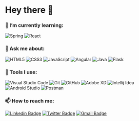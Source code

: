 # Hey there 👋

<!--
**saurabhshalu/saurabhshalu** is a ✨ _special_ ✨ repository because its `README.md` (this file) appears on your GitHub profile.

Here are some ideas to get you started:

- 🔭 I’m currently working on ...
- 🌱 I’m currently learning ...
- 👯 I’m looking to collaborate on ...
- 🤔 I’m looking for help with ...
- 💬 Ask me about ...
- 📫 How to reach me: ...
- 😄 Pronouns: ...
- ⚡ Fun fact: ...
-->

### 🌱 I’m currently learning:

![Spring](https://img.shields.io/badge/-Spring-gray?style=flat-square&logo=spring "Spring") ![React](https://img.shields.io/badge/-React-gray?style=flat-square&logo=react "React")


### 💬 Ask me about:

![HTML5](https://img.shields.io/badge/-HTML5-E34F26?style=flat-square&logo=html5&logoColor=white) ![CSS3](https://img.shields.io/badge/-CSS3-1572B6?style=flat-square&logo=css3) ![JavaScript](https://img.shields.io/badge/-JavaScript-black?style=flat-square&logo=javascript "JavaScript")  ![Angular](https://img.shields.io/badge/-Angular-DD0031?style=flat-square&logo=angular "Angular") ![Java](https://img.shields.io/badge/-Java-blue?style=flat-square&logo=java "Java") ![Flask](https://img.shields.io/badge/-Flask-grey?style=flat-square&logo=flask "Flask")

### 🚀 Tools I use:

![Visual Studio Code](https://img.shields.io/badge/-Visual%20Studio%20Code-007ACC?style=flat-square&logo=Visual%20Studio%20Code "Visual Studio Code") ![Git](https://img.shields.io/badge/-Git-black?style=flat-square&logo=git) ![GitHub](https://img.shields.io/badge/-GitHub-181717?style=flat-square&logo=github) ![Adobe XD](https://img.shields.io/badge/-Adobe%20XD-5C2D91?style=flat-square&logo=Adobe%20XD "Adobe XD") ![Intellij Idea](https://img.shields.io/badge/-Intellij%20Idea-black?style=flat-square&logo=Intellij%20Idea "Intellij Idea") ![Android Studio](https://img.shields.io/badge/-Android%20Studio-gray?style=flat-square&logo=Android%20Studio "Android Studio") ![Postman](https://img.shields.io/badge/-Postman-black?style=flat-square&logo=Postman "Postman")


### 📫 How to reach me:

[![Linkedin Badge](https://img.shields.io/badge/-saurabhshalu-0077B5?style=flat-square&logo=Linkedin&logoColor=white&link=https://www.linkedin.com/in/saurabhshalu/ "saurabhshalu")](https://www.linkedin.com/in/saurabhshalu/) [![Twitter Badge](https://img.shields.io/badge/-saurabh_shalu-1DA1F2?style=flat-square&logo=Twitter&logoColor=white&link=https://twitter.com/saurabh_shalu/ "saurabh_shalu")](https://twitter.com/saurabh_shalu/) [![Gmail Badge](https://img.shields.io/badge/-saurabhshalu@gmail.com-c14438?style=flat-square&logo=Gmail&logoColor=white&link=mailto:saurabhshalu@gmail.com "saurabhshalu@gmail.com")](mailto:saurabhshalu@gmail.com)
